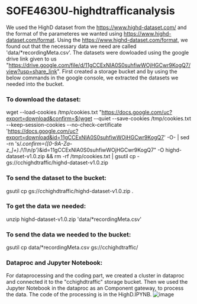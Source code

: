 # SOFE4630U-highdtrafficanalysis
We used the HighD dataset from the https://www.highd-dataset.com/ and the format of the parameteres we wanted using https://www.highd-dataset.com/format.
Using the https://www.highd-dataset.com/format, we found out that the necessary data we need are called 'data/*recordingMeta.csv'.
The datasets were dowloaded using the google drive link given to us "https://drive.google.com/file/d/11gCCExNIA0S0suhfiwWOjHGCwr9KogQ7/view?usp=share_link".
First created a storage bucket and by using the below commands in the google console, we extracted the datasets we needed into the bucket.
### To download the dataset:
wget --load-cookies /tmp/cookies.txt "https://docs.google.com/uc?export=download&confirm=$(wget --quiet --save-cookies /tmp/cookies.txt --keep-session-cookies --no-check-certificate 'https://docs.google.com/uc?export=download&id=11gCCExNIA0S0suhfiwWOjHGCwr9KogQ7' -O- | sed -rn 's/.*confirm=([0-9A-Za-z_]+).*/\1\n/p')&id=11gCCExNIA0S0suhfiwWOjHGCwr9KogQ7" -O highd-dataset-v1.0.zip && rm -rf /tmp/cookies.txt | gsutil cp - gs://cchighdtraffic/highd-dataset-v1.0.zip
### To send the dataset to the bucket:
gsutil cp gs://cchighdtraffic/highd-dataset-v1.0.zip .
### To get the data we needed:
unzip highd-dataset-v1.0.zip 'data/*recordingMeta.csv'
### To send the data we needed to the bucket:
gsutil cp data/*recordingMeta.csv gs://cchighdtraffic/
### Dataproc and Jupyter Notebook:
For dataprocessing and the coding part, we created a cluster in dataproc and connected it to the "cchighdtraffic" storage bucket.
Then we used the Jupyter Notebook in the dataproc as an Component gateway, to process the data.
The code of the processing is in the HighD.IPYNB.
![image](https://user-images.githubusercontent.com/72389295/230816200-6c2e276c-8119-4d51-ba8a-c689a6a312fd.png)

